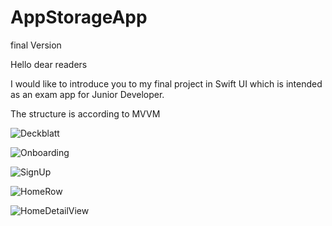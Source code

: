 # AppStorageApp
final Version 

Hello dear readers 

I would like to introduce you to my final project in Swift UI which is intended as an exam app for Junior Developer.

The structure is according to MVVM


![Deckblatt](https://user-images.githubusercontent.com/101304191/232925905-cfcb157a-86fb-43ae-8a83-62498ae12c63.png)

![Onboarding](https://user-images.githubusercontent.com/101304191/232926056-46579e87-cf3b-44ec-972e-cf50e13c05ff.png)

![SignUp](https://user-images.githubusercontent.com/101304191/232926084-b3ae2aa9-e71d-4ee4-adea-20ffe15da4e9.png)

![HomeRow](https://user-images.githubusercontent.com/101304191/232926103-9068ca32-d99d-4311-a1e5-b3cf07462343.png)

![HomeDetailView](https://user-images.githubusercontent.com/101304191/232926111-047c953a-22d5-4745-9b24-fc051a354b9a.png)
